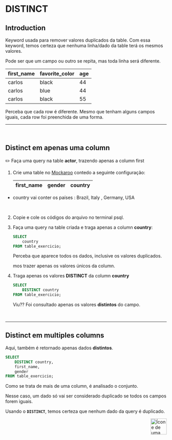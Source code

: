 # DISTINCT


## Introduction
Keyword usada para remover valores duplicados da table.
Com essa keyword, temos certeza que nenhuma linha/dado da table terá os mesmos valores.

Pode ser que um campo ou outro se repita, mas toda linha será diferente.


| first_name | favorite_color | age |
| :--------- | :------------- | :-- |
| carlos     | black          | 44  |
| carlos     | blue           | 44  |
| carlos     | black          | 55  | 


Perceba que cada row é diferente. Mesmo que tenham alguns campos iguais, cada row foi preenchida de uma forma.

<hr>
<br>


##  Distinct em apenas uma column


:pencil2:
Faça uma query na table **actor**, trazendo apenas a column first


1. Crie uma table no <a href="https://github.com/lGabrielDev/06.postgreSQL/blob/main/2.praticando/6.mockaroo.md">Mockaroo</a> contedo a seguinte configuração:

    | first_name | gender | country |
    | :--------- | :---   | :---    |


  
* country vai conter os países : Brazil, Italy , Germany, USA

    <br>

2. Copie e cole os códigos do arquivo no terminal psql.

3. Faça uma query na table criada e traga apenas a column **country**:

    ```sql
    SELECT
        country
    FROM table_exercicio;
    ```

    Perceba que aparece todos os dados, inclusive os valores duplicados.


    mos trazer apenas os valores únicos da column.

4. Traga apenas os valores **DISTINCT** da column **country**

    ```sql
    SELECT
        DISTINCT country
    FROM table_exercicio;
    ```

    Viu?? Foi consultado apenas os valores **distintos** do campo.

<br>
<hr>

##  Distinct em multiples columns
Aqui, também é retornado apenas dados **distintos**.

```sql
SELECT
    DISTINCT country,
    first_name,
    gender
FROM table_exercicio;
```

Como se trata de mais de uma column, é analisado o conjunto.

Nesse caso, um dado só vai ser considerado duplicado se todos os campos forem iguais.

Usando o **`DISTINCT`**, temos certeza que nenhum dado da query é duplicado.


<!-- Botão para o próximo resumo em ordem sequêncial -->
<a href="https://github.com/lGabrielDev/06.postgreSQL/blob/main/2.praticando/12.where.md"><img alt="Ícone de uma seta apontada para direita, representando um link para a próxima página" src="https://cdn-icons-png.flaticon.com/512/8875/8875266.png" width="50px" height="50px" align="right"></a>